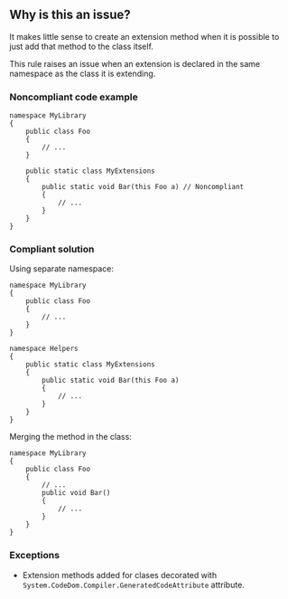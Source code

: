 ## Why is this an issue?

It makes little sense to create an extension method when it is possible to just add that method to the class itself.

This rule raises an issue when an extension is declared in the same namespace as the class it is extending.

### Noncompliant code example

    namespace MyLibrary
    {
        public class Foo
        {
            // ...
        }
    
        public static class MyExtensions
        {
            public static void Bar(this Foo a) // Noncompliant
            {
                // ...
            }
        }
    }

### Compliant solution

Using separate namespace:

    namespace MyLibrary
    {
        public class Foo
        {
            // ...
        }
    }
    
    namespace Helpers
    {
        public static class MyExtensions
        {
            public static void Bar(this Foo a)
            {
                // ...
            }
        }
    }

Merging the method in the class:

    namespace MyLibrary
    {
        public class Foo
        {
            // ...
            public void Bar()
            {
                // ...
            }
        }
    }

### Exceptions

-  Extension methods added for clases decorated with `System.CodeDom.Compiler.GeneratedCodeAttribute` attribute.